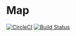 # Map
[![CircleCI](https://circleci.com/gh/gregorym1/Map.svg?style=svg)](https://circleci.com/gh/gregorym1/Map)
[![Build Status](https://travis-ci.org/gregorym1/Map.svg?branch=master)](https://travis-ci.org/gregorym1/Map)
